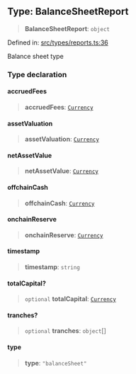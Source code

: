 
## Type: BalanceSheetReport

> **BalanceSheetReport**: `object`

Defined in: [src/types/reports.ts:36](https://github.com/centrifuge/sdk/blob/f4a05552552306b18fda80681998b920366263a7/src/types/reports.ts#L36)

Balance sheet type

### Type declaration

#### accruedFees

> **accruedFees**: [`Currency`](#class-currency)

#### assetValuation

> **assetValuation**: [`Currency`](#class-currency)

#### netAssetValue

> **netAssetValue**: [`Currency`](#class-currency)

#### offchainCash

> **offchainCash**: [`Currency`](#class-currency)

#### onchainReserve

> **onchainReserve**: [`Currency`](#class-currency)

#### timestamp

> **timestamp**: `string`

#### totalCapital?

> `optional` **totalCapital**: [`Currency`](#class-currency)

#### tranches?

> `optional` **tranches**: `object`[]

#### type

> **type**: `"balanceSheet"`
